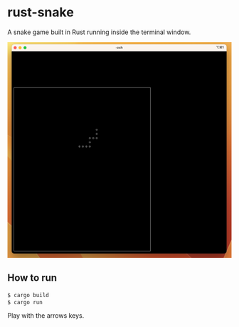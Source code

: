 # rust-snake
A snake game built in Rust running inside the terminal window.

![alt text](https://github.com/miguelpais/rust-snake/blob/main/screen.png?raw=true)

## How to run

```terminal
$ cargo build
$ cargo run
```

Play with the arrows keys.
